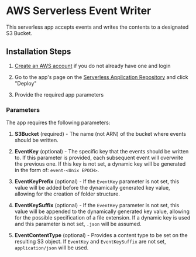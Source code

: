 # AWS Serverless Event Writer

This serverless app accepts events and writes the contents to a designated S3 Bucket.

## Installation Steps

1. [Create an AWS account](https://portal.aws.amazon.com/gp/aws/developer/registration/index.html) if you do not already have one and login

2. Go to the app's page on the [Serverless Application Repository](https://serverlessrepo.aws.amazon.com/applications) and click "Deploy"

3. Provide the required app parameters

### Parameters

The app requires the following parameters:

1. **S3Bucket** (required) - The name (not ARN) of the bucket where events should be written.

2. **EventKey** (optional) - The specific key that the events should be written to.  If this parameter is provided, each subsequent event will overwrite the previous one.  If this key is not set, a dynamic key will be generated in the form of: `event-<Unix EPOCH>`.

3. **EventKeyPrefix** (optional) - If the `EventKey` parameter is not set, this value will be added before the dynamically generated key value, allowing for the creation of folder structure.

4. **EventKeySuffix** (optional) - If the `EventKey` parameter is not set, this value will be appended to the dynamically generated key value, allowing for the possible specification of a file extension.  If a dynamic key is used and this parameter is not set, `.json` will be assumed.

5. **EventContentType** (optional) - Provides a content type to be set on the resulting S3 object.  If `EventKey` and `EventKeySuffix` are not set, `application/json` will be used.